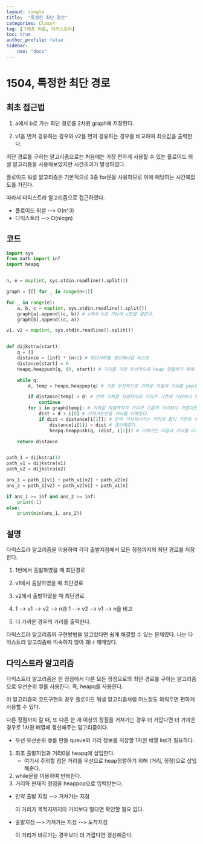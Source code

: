 ```yaml
---
layout: single
title:  "특정한 최단 경로"
categories: Class4
tag: [그래프 이론, 다익스트라]
toc: true
author_profile: false
sidebar: 
    nav: "docs"
---
```


# 1504, 특정한 최단 경로

## 최초 접근법

1. a에서 b로 가는 최단 경로를 2차원 graph에 저장한다. 

2. v1을 먼저 경유하는 경우와 v2를 먼저 경유하는 경우를 비교하여 최솟값을 출력한다. 

최단 경로를 구하는 알고리즘으로는 처음에는 가장 편하게 사용할 수 있는 플로이드 워셜 알고리즘을 사용해보았지만 시간초과가 발생하였다. 

플로이드 워셜 알고리즘은 기본적으로 3중 for문을 사용하므로 이에 해당하는 시간복잡도를 가진다. 

따라서 다익스트라 알고리즘으로 접근하였다. 

- 플로이드 워셜 --> O(n^3)
- 다익스트라 --> O(nlogn)

## 코드

```python
import sys
from math import inf
import heapq


n, e = map(int, sys.stdin.readline().split())

graph = [[] for _ in range(n+1)]

for _ in range(e):
    a, b, c = map(int, sys.stdin.readline().split())
    graph[a].append((c, b)) # a에서 b로 가는데 c만큼 걸린다.
    graph[b].append((c, a))

v1, v2 = map(int, sys.stdin.readline().split())


def dijkstra(start):
    q = []
    distance = [inf] * (n+1) # 최단거리를 갱신해나갈 리스트
    distance[start] = 0
    heapq.heappush(q, (0, start)) # 거리를 가장 우선적으로 heap 정렬하기 위해 거리정보를 튜플의 첫번째 인자로 받는다.

    while q:
        d, temp = heapq.heappop(q) # 가장 우선적으로 가까운 지점과 거리를 pop한다.

        if distance[temp] < d: # 만약 거쳐갈 지점까지의 거리가 기존의 거리보다 멀면 continue
            continue
        for i in graph[temp]: # 거쳐갈 지점까지의 거리가 기존의 거리보다 가깝다면
            dist = d + i[0] # 거쳐가는만큼 거리를 더해준다.
            if dist < distance[i[1]]: # 만약 거쳐지나가는 거리의 합이 기존의 해당 지점까지의 거리보다 가깝다면
                distance[i[1]] = dist # 갱신해준다.
                heapq.heappush(q, (dist, i[1])) # 거쳐가는 지점과 거리를 다시 우선순위 큐에 삽입

    return distance


path_1 = dijkstra(1)
path_v1 = dijkstra(v1)
path_v2 = dijkstra(v2)

ans_1 = path_1[v1] + path_v1[v2] + path_v2[n]
ans_2 = path_1[v2] + path_v2[v1] + path_v1[n]

if ans_1 >= inf and ans_2 >= inf:
    print(-1)
else:
    print(min(ans_1, ans_2))
```

## 설명

다익스트라 알고리즘을 이용하여 각각 출발지점에서 모든 정점까지의 최단 경로를 저장한다. 

1. 1번에서 출발하였을 때 최단경로
2. v1에서 출발하였을 때 최단경로
3. v2에서 출발하였을 때 최단경로

4. 1 --> v1 --> v2 --> n과 1 --> v2 --> v1 --> n을 비교
5. 더 가까운 경우의 거리를 출력한다. 

다익스트라 알고리즘의 구현방법을 알고있다면 쉽게 해결할 수 있는 문제였다. 나는 다익스트라 알고리즘에 익숙하지 않아 꽤나 해매었다. 

## 다익스트라 알고리즘

다익스트라 알고리즘은 한 정점에서 다른 모든 정점으로의 최단 경로를 구하는 알고리즘으로 우선순위 큐를 사용한다. 즉, heapq를 사용한다. 

이 알고리즘의 코드구현의 경우 플로이드 워셜 알고리즘처럼 어느정도 외워두면 편하게 사용할 수 있다. 

다른 정점까지 갈 때, 또 다른 한 개 이상의 정점을 거쳐가는 경우 더 가깝다면 더 가까운 경우로 1차원 배열에 갱신해주는 알고리즘이다. 

- 우선 우선순위 큐를 만들 queue와 거리 정보를 저장할 1차원 배열 list가 필요하다. 

1. 최초 출발지점과 거리0을 heapq에 삽입한다. 
   - 여기서 주의할 점은 거리를 우선으로 heap정렬하기 위해 (거리, 정점)으로 삽입해준다. 
2. while문을 이용하여 반복한다. 
3. 거리와 현재의 정점을 heappop으로 입력받는다. 

- 만약 출발 지점 --> 거쳐가는 지점

  이 거리가 목적지까지의 거리보다 멀다면 확인할 필요 없다. 

- 출발지점 --> 거쳐가는 지점 --> 도착지점

  이 거리가 바로가는 경우보다 더 가깝다면 갱신해준다. 
